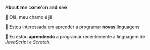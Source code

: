 
A𝗯ou𝘁 𝗺e c𝗼m𝗲'o𝗻 an𝗱 𝘀e𝗲


 👋 Olá, meu chamo é **jô** 

👀 Estou interessada em aprender a programar **novas** linguagens 
 
 🌱 Eu estou **aprendendo** a programar recentemente a linguagem de *JavaScript e Scratch.*

<!---
jenniedoblackpink/jenniedoblackpink is a ✨ special ✨ repository because its `README.md` (this file) appears on your GitHub profile.
You can click the Preview link to take a look at your changes.
--->
